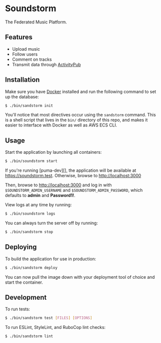 # Soundstorm

The Federated Music Platform.

## Features

* Upload music
* Follow users
* Comment on tracks
* Transmit data through [ActivityPub][]

## Installation

Make sure you have [Docker][] installed and run the following command to
set up the database:

```bash
$ ./bin/sandstorm init
```

You'll notice that most directives occur using the `sandstorm` command.
This is a shell script that lives in the `bin/` directory of this repo,
and makes it easier to interface with Docker as well as AWS ECS CLI.

## Usage

Start the application by launching all containers:

```bash
$ ./bin/soundstorm start
```

If you're running [puma-dev][], the application will be available at
<https://soundstorm.test>. Otherwise, browse to <http://localhost:3000>

Then, browse to <http://localhost:3000> and log in with
`$SOUNDSTORM_ADMIN_USERNAME` and `$SOUNDSTORM_ADMIN_PASSWORD`, which
defaults to **admin** and **Password1!**.

View logs at any time by running:

```bash
$ ./bin/soundstorm logs
```

You can always turn the server off by running:

```bash
$ ./bin/sandstorm stop
```

## Deploying

To build the application for use in production:

```bash
$ ./bin/sandstorm deploy
```

You can now pull the image down with your deployment tool of choice and
start the container.

## Development

To run tests:

```bash
$ ./bin/sandstorm test [FILES] [OPTIONS]
```

To run ESLint, StyleLint, and RuboCop lint checks:

```bash
$ ./bin/sandstorm lint
```

[ActivityPub]: https://www.w3.org/TR/activitypub/
[Docker]: https://www.docker.com/

